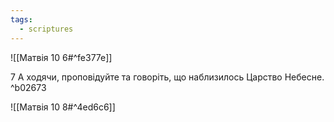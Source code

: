 ```yaml
---
tags:
  - scriptures
---
```


![[Матвія 10 6#^fe377e]]

7 А ходячи, проповідуйте та говоріть, що наблизилось Царство Небесне. ^b02673

![[Матвія 10 8#^4ed6c6]]